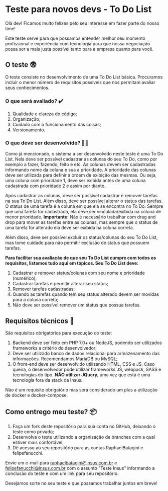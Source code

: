 # Teste para novos devs - To Do List
Olá dev! Ficamos muito felizes pelo seu interesse em fazer parte do nosso time!

Este teste serve para que possamos entender melhor seu momento profissional e experiência com tecnologia para que nossa negociação possa ser a mais justa possível tanto para a empresa quanto para você.

## O teste :fearful:
O teste consiste no desenvolvimento de uma To Do List básica. Procuramos incluir o menor número de requisitos possíveis que nos permitam avaliar seus conhecimentos.

### O que será avaliado? :heavy_check_mark:
1. Qualidade e clareza do código;
2. Organização;
3. Cuidado com o funcionamento das coisas;
4. Versionamento.

### O que deve ser desenvolvido? 👨‍💻
Como já mencionado, o sistema a ser desenvolvido neste teste é uma To Do List. Nela deve ser possível cadastrar as colunas do seu To Do, como por exemplo a fazer, fazendo, feito e etc. As colunas devem ser cadastradas informando nome da coluna e sua a prioridade.
A prioridade das colunas deve ser utilizada para definir a ordem de exibição das mesmas. Ou seja, uma coluna com prioridade 1, deve ser exibida antes de uma coluna cadastrada com prioridade 2 e assim por diante.

Após cadastrar as colunas, deve ser possível cadastrar e remover tarefas na sua To Do List. Além disso, deve ser possível alterar o status das tarefas.
O status de uma tarefa é a coluna em que ela se encontra no To Do. Sempre que uma tarefa for cadastrada, ela deve ser vinculada/exibida na coluna de menor prioridade.
**Importante:** Não é necessário trabalhar com drag and drop para mover as tarefas entre as colunas, mas sempre que o status de uma tarefa for alterado ela deve ser exibida na coluna correta.

Além disso, deve ser possível excluir os status/colunas do seu To Do List, mas tome cuidado para não permitir exclusão de status que possuem tarefas.

**Para facilitar sua avaliação de que seu To Do List cumpre com todos os requisitos, listamos tudo aqui em tópicos. Seu To Do List deve:**
1. Cadastrar e remover status/colunas com seu nome e prioridade (numérico);
2. Cadastrar tarefas e permitir alterar seu status;
3. Remover tarefas cadastradas;
4. Quando as tarefas quando tem seu status alterado devem ser movidas para a coluna correta;
5. Não deve ser possível remover um status que possua tarefas.

## Requisitos técnicos :electric_plug:
São requisitos obrigatórios para execução do teste:

1. Backend deve ser feito em PHP 7.0+ ou NodeJS, podendo ser utilizados frameworks a critério do desenvolvedor;
2. Deve ser utilizado banco de dados relacional para armazenamento das informações. Recomendamos MariaDB ou MySQL;
3. O front-end deve ser desenvolvido utilizando HTML, CSS e JS. Caso queira, o desenvolvedor pode utilizar frameworks JS, webpack, SASS e tecnologias do tipo. **NÃO utilizar JQuery**, uma vez que está é uma tecnologia fora da stack da Insus.

Não é um requisito obrigatório mas será considerado um plus a utilização de docker e docker-compose.

## Como entrego meu teste? :package:
1. Faça um fork deste repositório para sua conta no GitHub, deixando o teste como privado;
2. Desenvolva o teste utilizando a organização de branches com a qual estiver mais confortável;
3. Dê acesso ao seu repositório para as contas RaphaelBatagini e felipefanucchi.

Envie um e-mail para raphaelbatagini@insus.com.br e felipefanucchi@insus.com.br com o assunto "Teste Insus" informando a conclusão do teste e com um link para seu repositório.

Desejamos sorte no seu teste e que possamos trabalhar juntos em breve!
